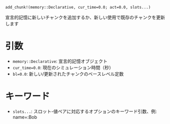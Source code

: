 ```
add_chunk!(memory::Declarative, cur_time=0.0; act=0.0, slots...)
```

宣言的記憶に新しいチャンクを追加するか、新しい使用で既存のチャンクを更新します

# 引数

  * `memory::Declarative`: 宣言的記憶オブジェクト
  * `cur_time=0.0`: 現在のシミュレーション時間（秒）
  * `bl=0.0`: 新しい/更新されたチャンクのベースレベル定数

# キーワード

  * `slots...`: スロット-値ペアに対応するオプションのキーワード引数、例: name=:Bob
